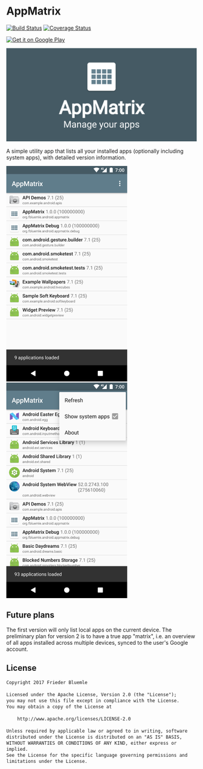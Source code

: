 # AppMatrix

[![Build Status][1]][2]
[![Coverage Status][3]][4]

<a href='https://play.google.com/store/apps/details?id=org.fbluemle.android.appmatrix'><img alt='Get it on Google Play' src='https://play.google.com/intl/en_us/badges/images/generic/en_badge_web_generic.png' width='200'/></a>

![Feature Graphic](docs/feature-graphic.png)

A simple utility app that lists all your installed apps (optionally including system apps), with
detailed version information.

<img src="docs/screenshot01.png" width="320">
<img src="docs/screenshot02.png" width="320">

## Future plans

The first version will only list local apps on the current device. The preliminary plan for version
2 is to have a true app "matrix", i.e. an overview of all apps installed across multiple devices,
synced to the user's Google account.

## License

    Copyright 2017 Frieder Bluemle

    Licensed under the Apache License, Version 2.0 (the "License");
    you may not use this file except in compliance with the License.
    You may obtain a copy of the License at

        http://www.apache.org/licenses/LICENSE-2.0

    Unless required by applicable law or agreed to in writing, software
    distributed under the License is distributed on an "AS IS" BASIS,
    WITHOUT WARRANTIES OR CONDITIONS OF ANY KIND, either express or implied.
    See the License for the specific language governing permissions and
    limitations under the License.

[1]: https://travis-ci.org/friederbluemle/appmatrix.svg?branch=master
[2]: https://travis-ci.org/friederbluemle/appmatrix
[3]: https://coveralls.io/repos/github/friederbluemle/appmatrix/badge.svg?branch=master
[4]: https://coveralls.io/github/friederbluemle/appmatrix?branch=master
